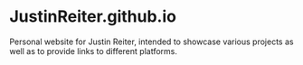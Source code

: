 # JustinReiter.github.io

Personal website for Justin Reiter, intended to showcase various projects as well as to provide links to different platforms.
